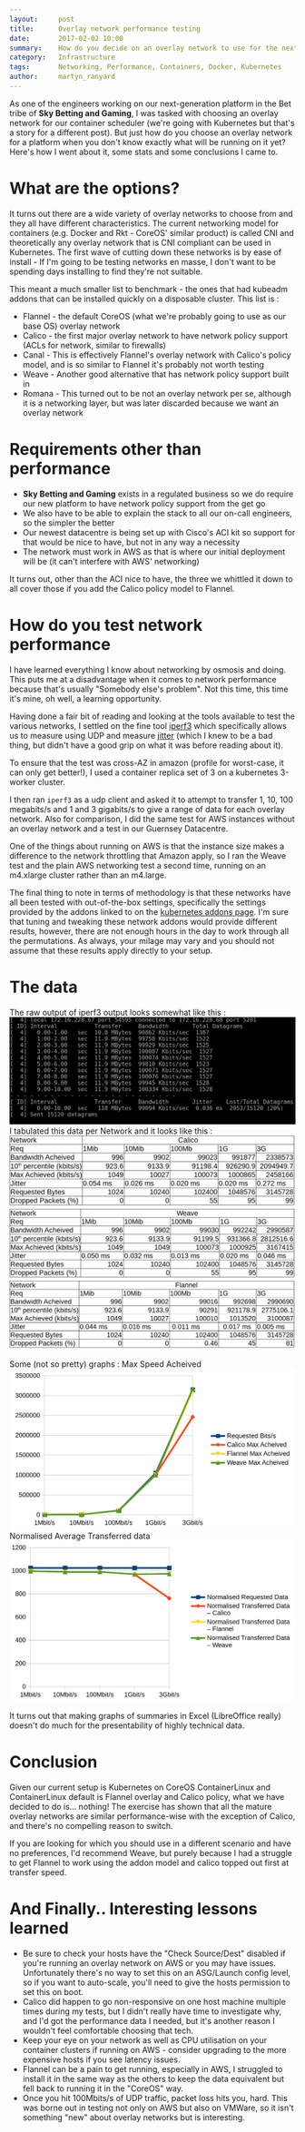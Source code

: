 ```yaml
---
layout:     post
title:      Overlay network performance testing
date:       2017-02-02 10:00
summary:    How do you decide on an overlay network to use for the next generation platform at SkyBet?
category:   Infrastructure
tags:       Networking, Performance, Containers, Docker, Kubernetes
author:     martyn_ranyard
---
```


As one of the engineers working on our next-generation platform in the Bet tribe of **Sky Betting and Gaming**, I was tasked with choosing an overlay network for our container scheduler (we're going with Kubernetes but that's a story for a different post).  But just how do you choose an overlay network for a platform when you don't know exactly what will be running on it yet?  Here's how I went about it, some stats and some conclusions I came to.

# What are the options?
It turns out there are a wide variety of overlay networks to choose from and they all have different characteristics.  The current networking model for containers (e.g. Docker and Rkt - CoreOS' similar product) is called CNI and theoretically any overlay network that is CNI compliant can be used in Kubernetes.  The first wave of cutting down these networks is by ease of install - If I'm going to be testing networks en masse, I don't want to be spending days installing to find they're not suitable.

This meant a much smaller list to benchmark - the ones that had kubeadm addons that can be installed quickly on a disposable cluster.  This list is :
* Flannel - the default CoreOS (what we're probably going to use as our base OS) overlay network
* Calico - the first major overlay network to have network policy support (ACLs for network, similar to firewalls)
* Canal - This is effectively Flannel's overlay network with Calico's policy model, and is so similar to Flannel it's probably not worth testing
* Weave - Another good alternative that has network policy support built in
* Romana - This turned out to be not an overlay network per se, although it is a networking layer, but was later discarded because we want an overlay network

# Requirements other than performance
* **Sky Betting and Gaming** exists in a regulated business so we do require our new platform to have network policy support from the get go
* We also have to be able to explain the stack to all our on-call engineers, so the simpler the better
* Our newest datacentre is being set up with Cisco's ACI kit so support for that would be nice to have, but not in any way a necessity
* The network must work in AWS as that is where our initial deployment will be (it can't interfere with AWS' networking)

It turns out, other than the ACI nice to have, the three we whittled it down to all cover those if you add the Calico policy model to Flannel.

# How do you test network performance
I have learned everything I know about networking by osmosis and doing.  This puts me at a disadvantage when it comes to network performance because that's usually "Somebody else's problem".  Not this time, this time it's mine, oh well, a learning opportunity.

Having done a fair bit of reading and looking at the tools available to test the various networks, I settled on the fine tool [iperf3](https://iperf.fr/) which specifically allows us to measure using UDP and measure [jitter](https://en.wikipedia.org/wiki/Packet_delay_variation) (which I knew to be a bad thing, but didn't have a good grip on what it was before reading about it).

To ensure that the test was cross-AZ in amazon (profile for worst-case, it can only get better!), I used a container replica set of 3 on a kubernetes 3-worker cluster.

I then ran `iperf3` as a udp client and asked it to attempt to transfer 1, 10, 100 megabits/s and 1 and 3 gigabits/s to give a range of data for each overlay network. Also for comparison, I did the same test for AWS instances without an overlay network and a test in our Guernsey Datacentre.

One of the things about running on AWS is that the instance size makes a difference to the network throttling that Amazon apply, so I ran the Weave test and the plain AWS networking test a second time, running on an m4.xlarge cluster rather than an m4.large.

The final thing to note in terms of methodology is that these networks have all been tested with out-of-the-box settings, specifically the settings provided by the addons linked to on the [kubernetes addons page](https://kubernetes.io/docs/admin/addons/).  I'm sure that tuning and tweaking these network addons would provide different results, however, there are not enough hours in the day to work through all the permutations.  As always, your milage may vary and you should not assume that these results apply directly to your setup.

# The data

The raw output of iperf3 output looks somewhat like this :
![iperf3 Output](/images/iperf-output.jpg)
I tabulated this data per Network and it looks like this :
![Calico](/images/overlay-network/Calico.jpg)
![Weave](/images/overlay-network/Weave.jpg)
![Flannel](/images/overlay-network/Flannel.jpg)

Some (not so pretty) graphs :
Max Speed Acheived
![Max Speed Acheived](/images/overlay-network/MaxChart.jpg)
Normalised Average Transferred data
![Max Speed Acheived](/images/overlay-network/NormChart.jpg)

It turns out that making graphs of summaries in Excel (LibreOffice really) doesn't do much for the presentability of highly technical data.

# Conclusion

Given our current setup is Kubernetes on CoreOS ContainerLinux and ContainerLinux default is Flannel overlay and Calico policy, what we have decided to do is... nothing!  The exercise has shown that all the mature overlay networks are similar performance-wise with the exception of Calico, and there's no compelling reason to switch.

If you are looking for which you should use in a different scenario and have no preferences, I'd recommend Weave, but purely because I had a struggle to get Flannel to work using the addon model and calico topped out first at transfer speed.

# And Finally.. Interesting lessons learned

* Be sure to check your hosts have the "Check Source/Dest" disabled if you're running an overlay network on AWS or you may have issues.  Unfortunately there's no way to set this on an ASG/Launch config level, so if you want to auto-scale, you'll need to give the hosts permission to set this on boot.
* Calico did happen to go non-responsive on one host machine multiple times during my tests, but I didn't really have time to investigate why, and I'd got the performance data I needed, but it's another reason I wouldn't feel comfortable choosing that tech.
* Keep your eye on your network as well as CPU utilisation on your container clusters if running on AWS - consider upgrading to the more expensive hosts if you see latency issues.
* Flannel can be a pain to get running, especially in AWS, I struggled to install it in the same way as the others to keep the data equivalent but fell back to running it in the "CoreOS" way.
* Once you hit 100Mbits/s of UDP traffic, packet loss hits you, hard.  This was borne out in testing not only on AWS but also on VMWare, so it isn't something "new" about overlay networks but is interesting.
